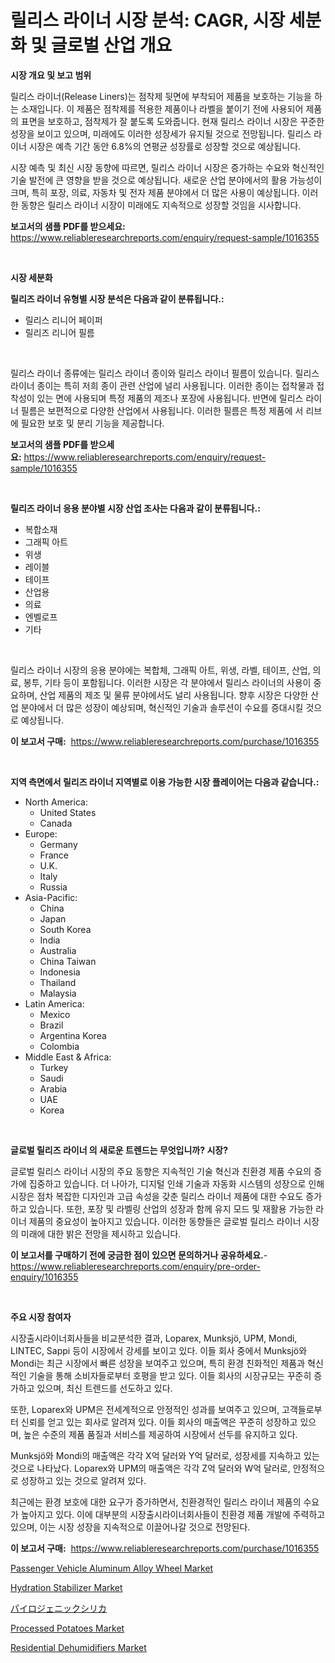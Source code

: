 <p><h1>릴리스 라이너 시장 분석: CAGR, 시장 세분화 및 글로벌 산업 개요</h1></p><p><strong>시장 개요 및 보고 범위</strong></p>
<p><p>릴리스 라이너(Release Liners)는 점착제 뒷면에 부착되어 제품을 보호하는 기능을 하는 소재입니다. 이 제품은 점착제를 적용한 제품이나 라벨을 붙이기 전에 사용되어 제품의 표면을 보호하고, 점착제가 잘 붙도록 도와줍니다. 현재 릴리스 라이너 시장은 꾸준한 성장을 보이고 있으며, 미래에도 이러한 성장세가 유지될 것으로 전망됩니다. 릴리스 라이너 시장은 예측 기간 동안 6.8%의 연평균 성장률로 성장할 것으로 예상됩니다.</p><p>시장 예측 및 최신 시장 동향에 따르면, 릴리스 라이너 시장은 증가하는 수요와 혁신적인 기술 발전에 큰 영향을 받을 것으로 예상됩니다. 새로운 산업 분야에서의 활용 가능성이 크며, 특히 포장, 의료, 자동차 및 전자 제품 분야에서 더 많은 사용이 예상됩니다. 이러한 동향은 릴리스 라이너 시장이 미래에도 지속적으로 성장할 것임을 시사합니다.</p></p>
<p><strong>보고서의 샘플 PDF를 받으세요:</strong> <a href="https://www.reliableresearchreports.com/enquiry/request-sample/1016355">https://www.reliableresearchreports.com/enquiry/request-sample/1016355</a></p>
<p>&nbsp;</p>
<p><strong>시장 세분화</strong></p>
<p><strong>릴리즈 라이너 유형별 시장 분석은 다음과 같이 분류됩니다.:</strong></p>
<p><ul><li>릴리스 리니어 페이퍼</li><li>릴리즈 리니어 필름</li></ul></p>
<p>&nbsp;</p>
<p><p>릴리스 라이너 종류에는 릴리스 라이너 종이와 릴리스 라이너 필름이 있습니다. 릴리스 라이너 종이는 특히 저희 종이 관련 산업에 널리 사용됩니다. 이러한 종이는 접착물과 접착성이 있는 면에 사용되며 특정 제품의 제조나 포장에 사용됩니다. 반면에 릴리스 라이너 필름은 보편적으로 다양한 산업에서 사용됩니다. 이러한 필름은 특정 제품에 서 리브에 필요한 보호 및 분리 기능을 제공합니다.</p></p>
<p><strong>보고서의 샘플 PDF를 받으세요:</strong>&nbsp;<a href="https://www.reliableresearchreports.com/enquiry/request-sample/1016355">https://www.reliableresearchreports.com/enquiry/request-sample/1016355</a></p>
<p>&nbsp;</p>
<p><strong> 릴리즈 라이너 응용 분야별 시장 산업 조사는 다음과 같이 분류됩니다.:</strong></p>
<p><ul><li>복합소재</li><li>그래픽 아트</li><li>위생</li><li>레이블</li><li>테이프</li><li>산업용</li><li>의료</li><li>엔벨로프</li><li>기타</li></ul></p>
<p>&nbsp;</p>
<p><p>릴리스 라이너 시장의 응용 분야에는 복합체, 그래픽 아트, 위생, 라벨, 테이프, 산업, 의료, 봉투, 기타 등이 포함됩니다. 이러한 시장은 각 분야에서 릴리스 라이너의 사용이 중요하며, 산업 제품의 제조 및 물류 분야에서도 널리 사용됩니다. 향후 시장은 다양한 산업 분야에서 더 많은 성장이 예상되며, 혁신적인 기술과 솔루션이 수요를 증대시킬 것으로 예상됩니다.</p></p>
<p><strong>이 보고서 구매:</strong>&nbsp; <a href="https://www.reliableresearchreports.com/purchase/1016355">https://www.reliableresearchreports.com/purchase/1016355</a></p>
<p>&nbsp;</p>
<p><strong>지역 측면에서 릴리즈 라이너 지역별로 이용 가능한 시장 플레이어는 다음과 같습니다.:</strong></p>
<p><ul>
    <li>
        North America:
        <ul>
            <li>United States</li>
            <li>Canada</li>
        </ul>
    </li>
    <li>
        Europe:
        <ul>
            <li>Germany</li>
            <li>France</li>
            <li>U.K.</li>
            <li>Italy</li>
            <li>Russia</li>
        </ul>
    </li>
    <li>
        Asia-Pacific:
        <ul>
            <li>China</li>
            <li>Japan</li>
            <li>South Korea</li>
            <li>India</li>
            <li>Australia</li>
            <li>China Taiwan</li>
            <li>Indonesia</li>
            <li>Thailand</li>
            <li>Malaysia</li>
        </ul>
    </li>
    <li>
        Latin America:
        <ul>
            <li>Mexico</li>
            <li>Brazil</li>
            <li>Argentina Korea</li>
            <li>Colombia</li>
        </ul>
    </li>
    <li>
        Middle East & Africa:
        <ul>
            <li>Turkey</li>
            <li>Saudi</li>
            <li>Arabia</li>
            <li>UAE</li>
            <li>Korea</li>
        </ul>
    </li>
    </ul></p>
<p>&nbsp;</p>
<p><strong>글로벌 릴리즈 라이너 의 새로운 트렌드는 무엇입니까? 시장?</strong></p>
<p><p>글로벌 릴리스 라이너 시장의 주요 동향은 지속적인 기술 혁신과 친환경 제품 수요의 증가에 집중하고 있습니다. 더 나아가, 디지털 인쇄 기술과 자동화 시스템의 성장으로 인해 시장은 점차 복잡한 디자인과 고급 속성을 갖춘 릴리스 라이너 제품에 대한 수요도 증가하고 있습니다. 또한, 포장 및 라벨링 산업의 성장과 함께 유지 모드 및 재활용 가능한 라이너 제품의 중요성이 높아지고 있습니다. 이러한 동향들은 글로벌 릴리스 라이너 시장의 미래에 대한 밝은 전망을 제시하고 있습니다.</p></p>
<p><strong>이 보고서를 구매하기 전에 궁금한 점이 있으면 문의하거나 공유하세요.</strong>- <a href="https://www.reliableresearchreports.com/enquiry/pre-order-enquiry/1016355">https://www.reliableresearchreports.com/enquiry/pre-order-enquiry/1016355</a></p>
<p>&nbsp;</p>
<p><strong>주요 시장 참여자</strong></p>
<p><p>시장출시라이너회사들을 비교분석한 결과, Loparex, Munksjö, UPM, Mondi, LINTEC, Sappi 등이 시장에서 강세를 보이고 있다. 이들 회사 중에서 Munksjö와 Mondi는 최근 시장에서 빠른 성장을 보여주고 있으며, 특히 환경 친화적인 제품과 혁신적인 기술을 통해 소비자들로부터 호평을 받고 있다. 이들 회사의 시장규모는 꾸준히 증가하고 있으며, 최신 트렌드를 선도하고 있다.</p><p>또한, Loparex와 UPM은 전세계적으로 안정적인 성과를 보여주고 있으며, 고객들로부터 신뢰를 얻고 있는 회사로 알려져 있다. 이들 회사의 매출액은 꾸준히 성장하고 있으며, 높은 수준의 제품 품질과 서비스를 제공하여 시장에서 선두를 유지하고 있다.</p><p>Munksjö와 Mondi의 매출액은 각각 X억 달러와 Y억 달러로, 성장세를 지속하고 있는 것으로 나타났다. Loparex와 UPM의 매출액은 각각 Z억 달러와 W억 달러로, 안정적으로 성장하고 있는 것으로 알려져 있다.</p><p>최근에는 환경 보호에 대한 요구가 증가하면서, 친환경적인 릴리스 라이너 제품의 수요가 높아지고 있다. 이에 대부분의 시장출시라이너회사들이 친환경 제품 개발에 주력하고 있으며, 이는 시장 성장을 지속적으로 이끌어나갈 것으로 전망된다.</p></p>
<p><strong>이 보고서 구매:</strong>&nbsp;&nbsp;<a href="https://www.reliableresearchreports.com/purchase/1016355">https://www.reliableresearchreports.com/purchase/1016355</a></p>
<p><p><a href="https://issuu.com/reportprime-2/docs/passenger-vehicle-aluminum-alloy-wheel-market-size">Passenger Vehicle Aluminum Alloy Wheel Market</a></p><p><a href="https://github.com/mabutironaldo/Market-Research-Report-List-3/blob/main/hydration-stabilizer-market.md">Hydration Stabilizer Market</a></p><p><a href="https://github.com/ihabdkwlxs948/Market-Research-Report-List-1/blob/main/1359304190656.md">パイロジェニックシリカ</a></p><p><a href="https://view.publitas.com/reportprime-1/processed-potatoes-market-size-2024-2031-global-industrial-analysis-key-geographical-regions-market-share-top-key-players-product-types-and-forecast-research-report/">Processed Potatoes Market</a></p><p><a href="https://rainy-horn-d69.notion.site/Residential-Dehumidifiers-Market-Centers-on-Aspects-such-as-Market-Growth-Market-Share-Market-Oppo-f8e789ed74ab49f2b966831a4731b0af">Residential Dehumidifiers Market</a></p></p>
